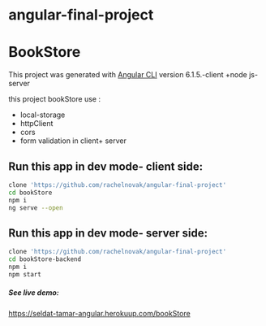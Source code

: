 # angular-final-project
# BookStore

This project was generated with [Angular CLI](https://github.com/angular/angular-cli) version 6.1.5.-client    +node js- server

this project bookStore use :
* local-storage
* httpClient
* cors
* form validation in client+ server

## Run this app in dev mode- client side:
```bash
clone 'https://github.com/rachelnovak/angular-final-project'
cd bookStore
npm i
ng serve --open
```
## Run this app in dev mode- server side:
```bash
clone 'https://github.com/rachelnovak/angular-final-project'
cd bookStore-backend
npm i
npm start
```

##### See live demo:

https://seldat-tamar-angular.herokuup.com/bookStore